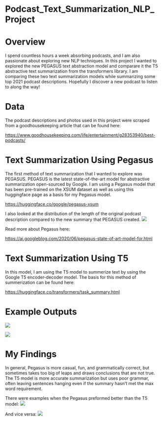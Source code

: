 # Podcast_Text_Summarization_NLP_Project

# Overview
I spend countless hours a week absorbing podcasts, and I am also passionate about exploring new NLP techniques. In this project I wanted to explored the new PEGASUS text abstraction model and comparare it the T5 abstractive text summarization from the transformers library. I am comparing these two text summarization models while summarizing some top 2021 podcast descriptions. Hopefully I discover a new podcast to listen to along the way!

# Data
The podcast descriptions and photos used in this project were scraped from a goodhousekeeping article that can be found here:

https://www.goodhousekeeping.com/life/entertainment/g28353940/best-podcasts/

# Text Summarization Using Pegasus
The first method of text summarization that I wanted to explore was PEGASUS. PEGASUS is the latest state-of-the-art model for abstractive summarization open-sourced by Google. I am using a Pegasus model that has been pre-trained on the XSUM dataset as well as using this huggingface page as a basis for my Pegasus model.

https://huggingface.co/google/pegasus-xsum

I also looked at the distribution of the length of the original podcast description compared to the new summary that PEGASUS created.
![](https://github.com/savyrosea/Podcast_Text_Summarization_NLP_Project/blob/main/images/InputOutputDistribution.PNG)

Read more about Pegasus here: 

https://ai.googleblog.com/2020/06/pegasus-state-of-art-model-for.html


# Text Summarization Using T5
In this model, I am using the T5 model to summerize text by using the Google T5 encoder-decoder model. 
The basis for this method of summerization can be found here:

https://huggingface.co/transformers/task_summary.html

# Example Outputs
![](https://github.com/savyrosea/Podcast_Text_Summarization_NLP_Project/blob/main/images/99InvisibleT5.PNG)

![](https://github.com/savyrosea/Podcast_Text_Summarization_NLP_Project/blob/main/images/EarHustleT5.PNG)

# My Findings
In general, Pegasus is more casual, fun, and grammatically correct, but sometimes takes too big of leaps and draws conclusions that are not true. 
The T5 model is more accurate summarization but uses poor grammar, often leaving sentences hanging even if the summary hasn't met the max word requirement.

There were examples when the Pegasus preformed better than the T5 model:
![](https://github.com/savyrosea/Podcast_Text_Summarization_NLP_Project/blob/main/images/RadioCherryBombeT5.PNG)

And vice versa:
![](https://github.com/savyrosea/Podcast_Text_Summarization_NLP_Project/blob/main/images/EveryLittleThingT5.PNG)
